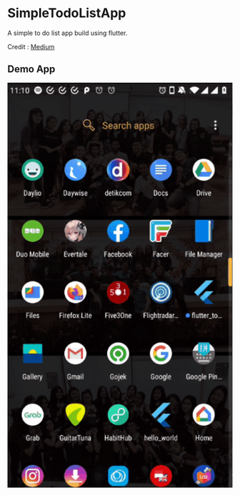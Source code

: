 # SimpleTodoListApp

A simple to do list app build using flutter.

Credit :
[Medium](https://medium.com/the-web-tub/making-a-todo-app-with-flutter-5c63dab88190)

## Demo App
![demo](https://github.com/raymondddenny/SimpleTodoListApp/blob/master/demo.gif)
